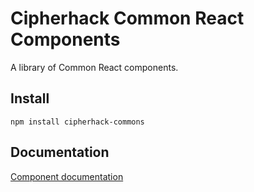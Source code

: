# Cipherhack Common React Components

A library of Common React components.

## Install
```
npm install cipherhack-commons
```

## Documentation
[Component documentation](https://rishabhgupta.github.io/ps-react-rg/)

